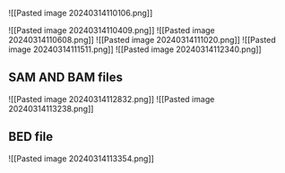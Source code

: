 ![[Pasted image 20240314110106.png]]

![[Pasted image 20240314110409.png]]
![[Pasted image 20240314110608.png]]
![[Pasted image 20240314111020.png]]
![[Pasted image 20240314111511.png]]
![[Pasted image 20240314112340.png]]

## SAM AND BAM files
![[Pasted image 20240314112832.png]]
![[Pasted image 20240314113238.png]]

## BED file
![[Pasted image 20240314113354.png]]